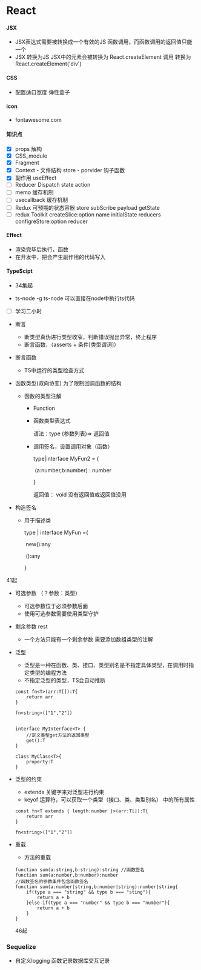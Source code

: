# React 

#### JSX

- JSX表达式需要被转换成一个有效的JS 函数调用，而函数调用的返回值只能一个
- JSX 转换为JS JSX中的元素会被转换为 React.createElement 调用   转换为 React.createElement('div')

#### CSS

- 配置适口宽度
    弹性盒子

#### icon

- fontawesome.com

#### 知识点

- [x] props 解构
- [x] CSS_module
- [x] Fragment
- [x] Context  - 文件结构 store    - porvider  钩子函数
- [x] 副作用 useEffect 
- [ ] Reducer     Dispatch   state action  
- [ ] memo 缓存机制  
- [ ] usecallback 缓存机制
- [ ] Redux 可预期的状态容器 store subScribe   payload   getState 
- [ ] redux Toolkit    createSlice:option    name initialState   reducers     configreStore:option  reducer  

#### Effect

- 渲染完毕后执行，函数
- 在开发中，把会产生副作用的代码写入





#### TypeScipt

- 34集起 

- ts-node -g ts-node 可以直接在node中执行ts代码

- [ ] 学习二小时

    

- 断言 

    - 断类型真伪进行类型收窄，判断错误抛出异常，终止程序
    - 断言函数，（asserts + 条件[类型谓词]）

- 断言函数

    - TS中运行的类型检查方式

- 函数类型(双向协变)  为了限制回调函数的结构

    - 函数的类型注解

        - Function

        - 函数类型表达式

            语法：type (参数列表)=> 返回值

        - 调用签名，设置调用对象（函数）

            type|interface MyFun2 = {

            ​	(a:number,b:number) : number

            }
            
            返回值： void 没有返回值或返回值没用 
    
- 构造签名

    - 用于描述类

        type | interface MyFun ={

        ​	new():any

        ​	():any

        }



41起

- 可选参数 （？参数：类型）

    - 可选参数位于必须参数后面
    - 使用可选参数需要使用类型守护

- 剩余参数 rest  

    - 一个方法只能有一个剩余参数 需要添加数组类型的注解

- 泛型

    - 泛型是一种在函数、类、接口、类型别名是不指定具体类型，在调用时指定类型的编程方法
    - 不指定泛型的类型，TS会自动推断

    ```Ts
    const fn<T>(arr:T[]):T{
        return arr
    }
    
    fn<string>(["1","2"])
    
    
    interface MyInterface<T> {
    	//定义类型get方法的返回类型
        get():T
    }
    
    class MyClass<T>{
        property:T
    }
    ```

- 泛型的约束

    - extends 关键字来对泛型进行约束
    - keyof 运算符，可以获取一个类型（接口、类、类型别名） 中的所有属性 

    ```TS
    const fn<T extends { length:number }>(arr:T[]):T{
        return arr
    }
    
    fn<string>(["1","2"])
    ```

- 重载

    - 方法的重载

    ```TS
    function sum(a:string,b:string):string //函数签名
    function sum(a:number,b:number):number
    //函数签名的参数条件包含函数签名
    function sum(a:number|string,b:number|string):number|string{
        if(type a === "string" && type b === "sting"){
            return a + b
        }else if(type a === "number" && type b === "number"){
            return a + b
        }
    }
    ```

    

    46起



### Sequelize

- 自定义logging  函数记录数据库交互记录
